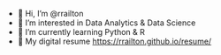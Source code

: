 - 👋 Hi, I’m @rrailton
- 👀 I’m interested in Data Analytics & Data Science
- 🌱 I’m currently learning Python & R
- 📄 My digital resume https://rrailton.github.io/resume/

<!---
RRailton/RRailton is a ✨ special ✨ repository because its `README.md` (this file) appears on your GitHub profile.
You can click the Preview link to take a look at your changes.
--->
